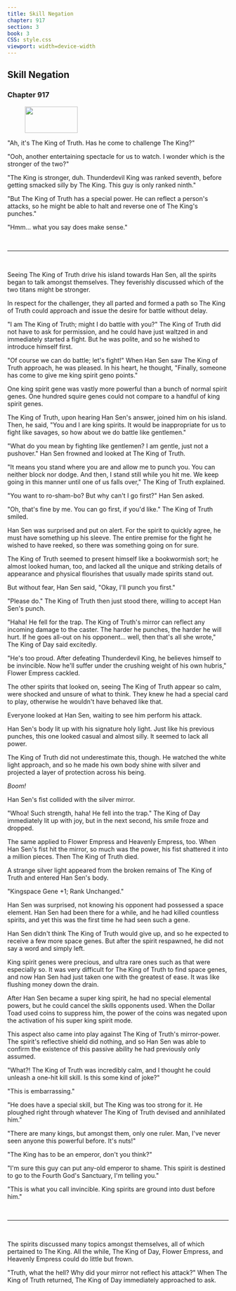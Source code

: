 ```yaml
---
title: Skill Negation
chapter: 917
section: 3
book: 3
CSS: style.css
viewport: width=device-width
---
```


## Skill Negation

### Chapter 917

<figure>
	<img src="../Images/gem.gif" alt="" id="gem" width="120" height="60" />
</figure>

"Ah, it's The King of Truth. Has he come to challenge The King?"

"Ooh, another entertaining spectacle for us to watch. I wonder which is the stronger of the two?"

"The King is stronger, duh. Thunderdevil King was ranked seventh, before getting smacked silly by The King. This guy is only ranked ninth."

"But The King of Truth has a special power. He can reflect a person's attacks, so he might be able to halt and reverse one of The King's punches."

"Hmm... what you say does make sense."

<br>

*****

<br>


Seeing The King of Truth drive his island towards Han Sen, all the spirits began to talk amongst themselves. They feverishly discussed which of the two titans might be stronger.

In respect for the challenger, they all parted and formed a path so The King of Truth could approach and issue the desire for battle without delay.

"I am The King of Truth; might I do battle with you?" The King of Truth did not have to ask for permission, and he could have just waltzed in and immediately started a fight. But he was polite, and so he wished to introduce himself first.

"Of course we can do battle; let's fight!" When Han Sen saw The King of Truth approach, he was pleased. In his heart, he thought, "Finally, someone has come to give me king spirit geno points."

One king spirit gene was vastly more powerful than a bunch of normal spirit genes. One hundred squire genes could not compare to a handful of king spirit genes.

The King of Truth, upon hearing Han Sen's answer, joined him on his island. Then, he said, "You and I are king spirits. It would be inappropriate for us to fight like savages, so how about we do battle like gentlemen."

"What do you mean by fighting like gentlemen? I am gentle, just not a pushover." Han Sen frowned and looked at The King of Truth.

"It means you stand where you are and allow me to punch you. You can neither block nor dodge. And then, I stand still while you hit me. We keep going in this manner until one of us falls over," The King of Truth explained.

"You want to ro-sham-bo? But why can't I go first?" Han Sen asked.

"Oh, that's fine by me. You can go first, if you'd like." The King of Truth smiled.

Han Sen was surprised and put on alert. For the spirit to quickly agree, he must have something up his sleeve. The entire premise for the fight he wished to have reeked, so there was something going on for sure.

The King of Truth seemed to present himself like a bookwormish sort; he almost looked human, too, and lacked all the unique and striking details of appearance and physical flourishes that usually made spirits stand out.

But without fear, Han Sen said, "Okay, I'll punch you first."

"Please do." The King of Truth then just stood there, willing to accept Han Sen's punch.

"Haha! He fell for the trap. The King of Truth's mirror can reflect any incoming damage to the caster. The harder he punches, the harder he will hurt. If he goes all-out on his opponent... well, then that's all she wrote," The King of Day said excitedly.

"He's too proud. After defeating Thunderdevil King, he believes himself to be invincible. Now he'll suffer under the crushing weight of his own hubris," Flower Empress cackled.

The other spirits that looked on, seeing The King of Truth appear so calm, were shocked and unsure of what to think. They knew he had a special card to play, otherwise he wouldn't have behaved like that.

Everyone looked at Han Sen, waiting to see him perform his attack.

Han Sen's body lit up with his signature holy light. Just like his previous punches, this one looked casual and almost silly. It seemed to lack all power.

The King of Truth did not underestimate this, though. He watched the white light approach, and so he made his own body shine with silver and projected a layer of protection across his being.

*Boom!*

Han Sen's fist collided with the silver mirror.

"Whoa! Such strength, haha! He fell into the trap." The King of Day immediately lit up with joy, but in the next second, his smile froze and dropped.

The same applied to Flower Empress and Heavenly Empress, too. When Han Sen's fist hit the mirror, so much was the power, his fist shattered it into a million pieces. Then The King of Truth died.

A strange silver light appeared from the broken remains of The King of Truth and entered Han Sen's body.

"Kingspace Gene +1; Rank Unchanged."

Han Sen was surprised, not knowing his opponent had possessed a space element. Han Sen had been there for a while, and he had killed countless spirits, and yet this was the first time he had seen such a gene.

Han Sen didn't think The King of Truth would give up, and so he expected to receive a few more space genes. But after the spirit respawned, he did not say a word and simply left.

King spirit genes were precious, and ultra rare ones such as that were especially so. It was very difficult for The King of Truth to find space genes, and now Han Sen had just taken one with the greatest of ease. It was like flushing money down the drain.

After Han Sen became a super king spirit, he had no special elemental powers, but he could cancel the skills opponents used. When the Dollar Toad used coins to suppress him, the power of the coins was negated upon the activation of his super king spirit mode.

This aspect also came into play against The King of Truth's mirror-power. The spirit's reflective shield did nothing, and so Han Sen was able to confirm the existence of this passive ability he had previously only assumed.

"What?! The King of Truth was incredibly calm, and I thought he could unleash a one-hit kill skill. Is this some kind of joke?"

"This is embarrassing."

"He does have a special skill, but The King was too strong for it. He ploughed right through whatever The King of Truth devised and annihilated him."

"There are many kings, but amongst them, only one ruler. Man, I've never seen anyone this powerful before. It's nuts!"

"The King has to be an emperor, don't you think?"

"I'm sure this guy can put any-old emperor to shame. This spirit is destined to go to the Fourth God's Sanctuary, I'm telling you."

"This is what you call invincible. King spirits are ground into dust before him."

<br>

*****

<br>


The spirits discussed many topics amongst themselves, all of which pertained to The King. All the while, The King of Day, Flower Empress, and Heavenly Empress could do little but frown.

"Truth, what the hell? Why did your mirror not reflect his attack?" When The King of Truth returned, The King of Day immediately approached to ask.